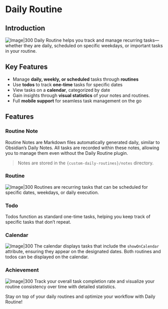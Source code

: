 # Daily Routine

## Introduction
![Image|300](https://github.com/user-attachments/assets/7dd6ba71-7c4a-489a-856a-17df9dc74522)
Daily Routine helps you track and manage recurring tasks—whether they are daily, scheduled on specific weekdays, or important tasks in your routine.

## Key Features
- Manage **daily, weekly, or scheduled** tasks through **routines**
- Use **todos** to track **one-time** tasks for specific dates
- View tasks on a **calendar**, categorized by date
- Gain insights through **visual statistics** of your notes and routines.
- Full **mobile support** for seamless task management on the go

## Features

### Routine Note
Routine Notes are Markdown files automatically generated daily, similar to Obsidian’s Daily Notes. All tasks are recorded within these notes, allowing you to manage them even without the Daily Routine plugin.

> Notes are stored in the `{custom-daily-routines}/notes` directory.

### Routine
![Image|300](https://github.com/user-attachments/assets/189d640e-2fec-47c0-8163-abcb2937744a)
Routines are recurring tasks that can be scheduled for specific dates, weekdays, or daily execution.

### Todo
Todos function as standard one-time tasks, helping you keep track of specific tasks that don’t repeat.

### Calendar
![Image|300](https://github.com/user-attachments/assets/2a59f917-f82b-4802-bdd2-173066362868)
The calendar displays tasks that include the `showOnCalendar` attribute, ensuring they appear on the designated dates. Both routines and todos can be displayed on the calendar.

### Achievement
![Image|300](https://github.com/user-attachments/assets/ef1a8cb7-97ec-4a18-b7d2-c02f6483aa19)
Track your overall task completion rate and visualize your routine consistency over time with detailed statistics.

Stay on top of your daily routines and optimize your workflow with Daily Routine!